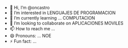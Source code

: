 - 👋 Hi, I’m @oncastro
- 👀 I’m interested in LENGUAJES DE PROGRAMACION
- 🌱 I’m currently learning ... COMPUTACION
- 💞️ I’m looking to collaborate on APLICACIONES MOVILES
- 📫 How to reach me ... 
- 😄 Pronouns: ... NOE
- ⚡ Fun fact: ...

<!---
oncastro/oncastro is a ✨ special ✨ repository because its `README.md` (this file) appears on your GitHub profile.
You can click the Preview link to take a look at your changes.
--->
